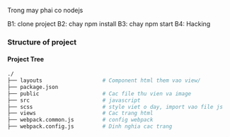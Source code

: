 Trong may phai co nodejs

B1: clone project
B2: chay npm install
B3: chay npm start 
B4: Hacking

### Structure of project
#### Project Tree
```bash
./
├── layouts                   # Component html them vao view/
├── package.json
├── public                    # Cac file thu vien va image
├── src                       # javascript
├── scss                      # style viet o day, import vao file js
├── views                     # Cac trang html
├── webpack.common.js         # config webpack
├── webpack.config.js         # Dinh nghia cac trang

```
